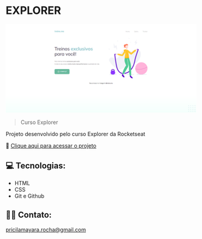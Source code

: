 # EXPLORER

![preview](./.github/academia-preview.png)

> Curso Explorer

Projeto desenvolvido pelo curso Explorer da Rocketseat

🔗 [Clique aqui para acessar o projeto](https://mayrochinha.github.io/segundo-projeto-explorer/)

## 💻 Tecnologias:
- HTML
- CSS
- Git e Github

## 💁‍♀️ Contato:

pricilamayara.rocha@gmail.com